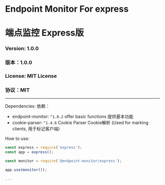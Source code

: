 # Endpoint Monitor For express
# 端点监控 Express版
### Version: 1.0.0
### 版本：1.0.0
### License: MIT License
### 协议：MIT
- - -
Dependencies: 依赖：  
- endpoint-monitor: `^1.0.2` offer basic functions 提供基本功能
- cookie-parser: `^1.4.6` Cookie Parser Cookie解析 (Used for marking clients, 用于标记客户端)

How to use:
```javascript
const express = require('express');
const app = express();

const monitor = require('@endpoint-monitor/express');

app.use(monitor());

...
```
